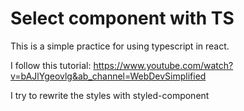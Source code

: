 # Select component with TS

This is a simple practice for using typescript in react.

I follow this tutorial: https://www.youtube.com/watch?v=bAJlYgeovlg&ab_channel=WebDevSimplified

I try to rewrite the styles with styled-component
